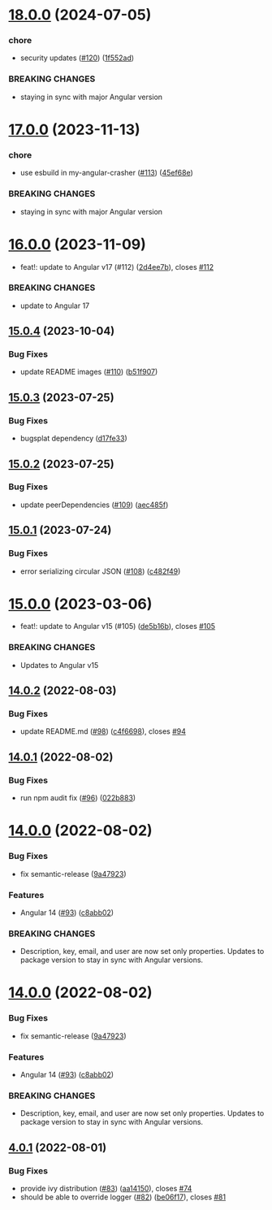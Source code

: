 # [18.0.0](https://github.com/BugSplat-Git/bugsplat-ng/compare/v17.0.0...v18.0.0) (2024-07-05)


### chore

* security updates ([#120](https://github.com/BugSplat-Git/bugsplat-ng/issues/120)) ([1f552ad](https://github.com/BugSplat-Git/bugsplat-ng/commit/1f552ad49638d9d0325b5af328ae24610eb83fce))


### BREAKING CHANGES

* staying in sync with major Angular version

# [17.0.0](https://github.com/BugSplat-Git/bugsplat-ng/compare/v16.0.0...v17.0.0) (2023-11-13)


### chore

* use esbuild in my-angular-crasher ([#113](https://github.com/BugSplat-Git/bugsplat-ng/issues/113)) ([45ef68e](https://github.com/BugSplat-Git/bugsplat-ng/commit/45ef68e019957b1db9e02ebbc7a46f238ebb5593))


### BREAKING CHANGES

* staying in sync with major Angular version

# [16.0.0](https://github.com/BugSplat-Git/bugsplat-ng/compare/v15.0.4...v16.0.0) (2023-11-09)


* feat!: update to Angular v17 (#112) ([2d4ee7b](https://github.com/BugSplat-Git/bugsplat-ng/commit/2d4ee7ba39a0e63f93aade09129f3875d9cd979b)), closes [#112](https://github.com/BugSplat-Git/bugsplat-ng/issues/112)


### BREAKING CHANGES

* update to Angular 17

## [15.0.4](https://github.com/BugSplat-Git/bugsplat-ng/compare/v15.0.3...v15.0.4) (2023-10-04)


### Bug Fixes

* update README images ([#110](https://github.com/BugSplat-Git/bugsplat-ng/issues/110)) ([b51f907](https://github.com/BugSplat-Git/bugsplat-ng/commit/b51f907d1b5a3a162a19d27ea1d028fe4fa4530f))

## [15.0.3](https://github.com/BugSplat-Git/bugsplat-ng/compare/v15.0.2...v15.0.3) (2023-07-25)


### Bug Fixes

* bugsplat dependency ([d17fe33](https://github.com/BugSplat-Git/bugsplat-ng/commit/d17fe33e52818060088576d87ec7ae8bcf5403ec))

## [15.0.2](https://github.com/BugSplat-Git/bugsplat-ng/compare/v15.0.1...v15.0.2) (2023-07-25)


### Bug Fixes

* update peerDependencies ([#109](https://github.com/BugSplat-Git/bugsplat-ng/issues/109)) ([aec485f](https://github.com/BugSplat-Git/bugsplat-ng/commit/aec485f1abb86ee07e1c19318d9c83a3b817b3b9))

## [15.0.1](https://github.com/BugSplat-Git/bugsplat-ng/compare/v15.0.0...v15.0.1) (2023-07-24)


### Bug Fixes

* error serializing circular JSON ([#108](https://github.com/BugSplat-Git/bugsplat-ng/issues/108)) ([c482f49](https://github.com/BugSplat-Git/bugsplat-ng/commit/c482f4974d9b005892ab8fa4712091622fe3cbc8))

# [15.0.0](https://github.com/BugSplat-Git/bugsplat-ng/compare/v14.0.2...v15.0.0) (2023-03-06)


* feat!: update to Angular v15 (#105) ([de5b16b](https://github.com/BugSplat-Git/bugsplat-ng/commit/de5b16b6cfb1b93674500345d204f08b80e2b19b)), closes [#105](https://github.com/BugSplat-Git/bugsplat-ng/issues/105)


### BREAKING CHANGES

* Updates to Angular v15

## [14.0.2](https://github.com/BugSplat-Git/bugsplat-ng/compare/v14.0.1...v14.0.2) (2022-08-03)


### Bug Fixes

* update README.md ([#98](https://github.com/BugSplat-Git/bugsplat-ng/issues/98)) ([c4f6698](https://github.com/BugSplat-Git/bugsplat-ng/commit/c4f6698dcd32d55b54055ad4cfd0c1777a2e2bd8)), closes [#94](https://github.com/BugSplat-Git/bugsplat-ng/issues/94)

## [14.0.1](https://github.com/BugSplat-Git/bugsplat-ng/compare/v14.0.0...v14.0.1) (2022-08-02)


### Bug Fixes

* run npm audit fix ([#96](https://github.com/BugSplat-Git/bugsplat-ng/issues/96)) ([022b883](https://github.com/BugSplat-Git/bugsplat-ng/commit/022b8831bfd758a1dd5d7cc869f60ec96b171dad))

# [14.0.0](https://github.com/BugSplat-Git/bugsplat-ng/compare/v13.0.0...v14.0.0) (2022-08-02)


### Bug Fixes

* fix semantic-release ([9a47923](https://github.com/BugSplat-Git/bugsplat-ng/commit/9a47923147e6bf940e1e2639140edead603858e0))


### Features

* Angular 14 ([#93](https://github.com/BugSplat-Git/bugsplat-ng/issues/93)) ([c8abb02](https://github.com/BugSplat-Git/bugsplat-ng/commit/c8abb022b82d14dc18ab7231a2dc674b32dc9086))


### BREAKING CHANGES

* Description, key, email, and user are now set only properties. Updates to package version to stay in sync with Angular versions.

# [14.0.0](https://github.com/BugSplat-Git/bugsplat-ng/compare/v13.0.0...v14.0.0) (2022-08-02)


### Bug Fixes

* fix semantic-release ([9a47923](https://github.com/BugSplat-Git/bugsplat-ng/commit/9a47923147e6bf940e1e2639140edead603858e0))


### Features

* Angular 14 ([#93](https://github.com/BugSplat-Git/bugsplat-ng/issues/93)) ([c8abb02](https://github.com/BugSplat-Git/bugsplat-ng/commit/c8abb022b82d14dc18ab7231a2dc674b32dc9086))


### BREAKING CHANGES

* Description, key, email, and user are now set only properties. Updates to package version to stay in sync with Angular versions.

## [4.0.1](https://github.com/BugSplat-Git/bugsplat-ng/compare/v4.0.0...v4.0.1) (2022-08-01)


### Bug Fixes

* provide ivy distribution ([#83](https://github.com/BugSplat-Git/bugsplat-ng/issues/83)) ([aa14150](https://github.com/BugSplat-Git/bugsplat-ng/commit/aa1415084a479ddcd6ccef5f286657c1f946f76e)), closes [#74](https://github.com/BugSplat-Git/bugsplat-ng/issues/74)
* should be able to override logger ([#82](https://github.com/BugSplat-Git/bugsplat-ng/issues/82)) ([be06f17](https://github.com/BugSplat-Git/bugsplat-ng/commit/be06f17cdf8f7fdf4fe2f6e44024f2fcd1ed1c17)), closes [#81](https://github.com/BugSplat-Git/bugsplat-ng/issues/81)
